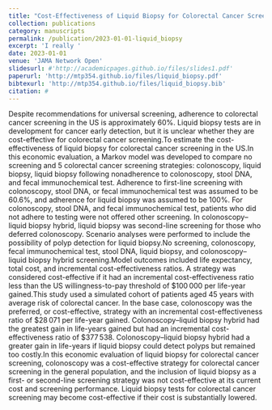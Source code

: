 ```yaml
---
title: "Cost-Effectiveness of Liquid Biopsy for Colorectal Cancer Screening in Patients Who Are Unscreened"
collection: publications
category: manuscripts
permalink: /publication/2023-01-01-liquid_biopsy
excerpt: 'I really '
date: 2023-01-01
venue: 'JAMA Network Open'
slidesurl: #'http://academicpages.github.io/files/slides1.pdf'
paperurl: 'http://mtp354.github.io/files/liquid_biopsy.pdf'
bibtexurl: 'http://mtp354.github.io/files/liquid_biopsy.bib'
citation: #
---
```

Despite recommendations for universal screening, adherence to colorectal cancer screening in the US is approximately 60\%. Liquid biopsy tests are in development for cancer early detection, but it is unclear whether they are cost-effective for colorectal cancer screening.To estimate the cost-effectiveness of liquid biopsy for colorectal cancer screening in the US.In this economic evaluation, a Markov model was developed to compare no screening and 5 colorectal cancer screening strategies: colonoscopy, liquid biopsy, liquid biopsy following nonadherence to colonoscopy, stool DNA, and fecal immunochemical test. Adherence to first-line screening with colonoscopy, stool DNA, or fecal immunochemical test was assumed to be 60.6\%, and  adherence for liquid biopsy was assumed to be 100\%. For colonoscopy, stool DNA, and fecal immunochemical test, patients who did not adhere to testing were not offered other screening. In colonoscopy–liquid biopsy hybrid, liquid biopsy was second-line screening for those who deferred colonoscopy. Scenario analyses were performed to include the possibility of polyp detection for liquid biopsy.No screening, colonoscopy, fecal immunochemical test, stool DNA, liquid biopsy, and colonoscopy–liquid biopsy hybrid screening.Model outcomes included life expectancy, total cost, and incremental cost-effectiveness ratios. A strategy was considered cost-effective if it had an incremental cost-effectiveness ratio less than the US willingness-to-pay threshold of \$100 000 per life-year gained.This study used a simulated cohort of patients aged 45 years with average risk of colorectal cancer. In the base case, colonoscopy was the preferred, or cost-effective, strategy with an incremental cost-effectiveness ratio of \$28 071 per life-year gained. Colonoscopy–liquid biopsy hybrid had the greatest gain in life-years gained but had an incremental cost-effectiveness ratio of \$377 538. Colonoscopy–liquid biopsy hybrid had a greater gain in life-years if liquid biopsy could detect polyps but remained too costly.In this economic evaluation of liquid biopsy for colorectal cancer screening, colonoscopy was a cost-effective strategy for colorectal cancer screening in the general population, and the inclusion of liquid biopsy as a first- or second-line screening strategy was not cost-effective at its current cost and screening performance. Liquid biopsy tests for colorectal cancer screening may become cost-effective if their cost is substantially lowered.
